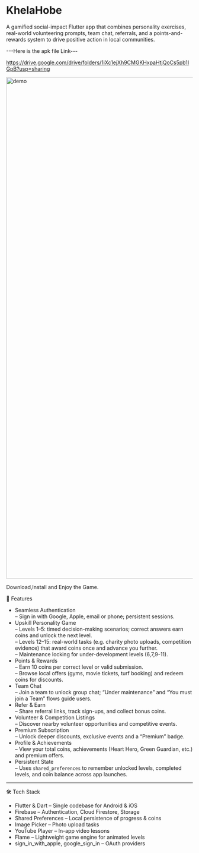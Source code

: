 # KhelaHobe

A gamified social-impact Flutter app that combines personality exercises, real-world volunteering prompts, team chat, referrals, and a points-and-rewards system to drive positive action in local communities.

---Here is the apk file Link---

https://drive.google.com/drive/folders/1iXc1ejXh9CMGKHxpaHtjQoCs5pb1IGpB?usp=sharing

<img width="1080" height="1350" alt="demo" src="https://github.com/user-attachments/assets/6e441736-df90-4cde-9134-965f9c5a8c74" />



Download,Install and Enjoy the Game.

 🚀 Features

- Seamless Authentication  
  – Sign in with Google, Apple, email or phone; persistent sessions.  
- Upskill Personality Game  
  – Levels 1–5: timed decision-making scenarios; correct answers earn coins and unlock the next level.  
  – Levels 12–15: real-world tasks (e.g. charity photo uploads, competition evidence) that award coins once and advance you further.  
  – Maintenance locking for under-development levels (6,7,9-11).  
- Points & Rewards  
  – Earn 10 coins per correct level or valid submission.  
  – Browse local offers (gyms, movie tickets, turf booking) and redeem coins for discounts.  
- Team Chat  
  – Join a team to unlock group chat; “Under maintenance” and “You must join a Team” flows guide users.  
- Refer & Earn  
  – Share referral links, track sign-ups, and collect bonus coins.  
- Volunteer & Competition Listings  
  – Discover nearby volunteer opportunities and competitive events.  
- Premium Subscription  
  – Unlock deeper discounts, exclusive events and a “Premium” badge.  
- Profile & Achievements  
  – View your total coins, achievements (Heart Hero, Green Guardian, etc.) and premium offers.  
- Persistent State  
  – Uses `shared_preferences` to remember unlocked levels, completed levels, and coin balance across app launches.

---

 🛠️ Tech Stack

- Flutter & Dart – Single codebase for Android & iOS  
- Firebase – Authentication, Cloud Firestore, Storage  
- Shared Preferences – Local persistence of progress & coins  
- Image Picker – Photo upload tasks  
- YouTube Player – In-app video lessons  
- Flame – Lightweight game engine for animated levels  
- sign_in_with_apple, google_sign_in – OAuth providers  

